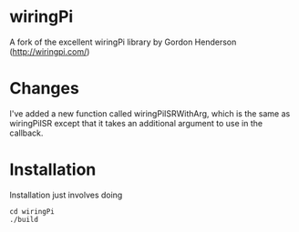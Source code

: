 wiringPi
========

A fork of the excellent wiringPi library by Gordon Henderson (http://wiringpi.com/)


Changes
=======

I've added a new function called wiringPiISRWithArg, which is the same as wiringPiISR except that it takes an additional argument to use in the callback.


Installation
============

Installation just involves doing

```
cd wiringPi
./build
```
